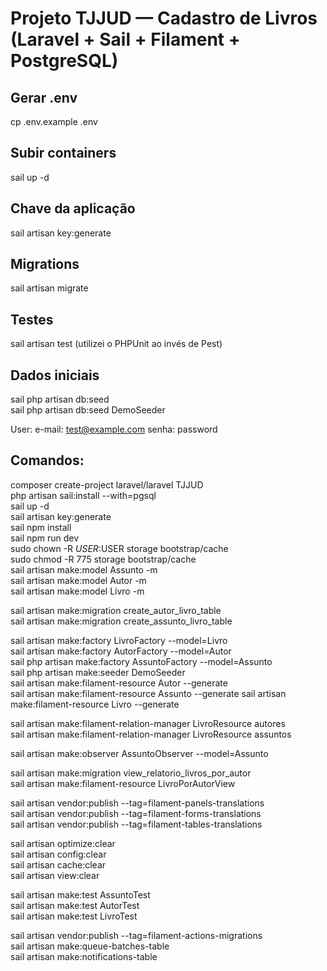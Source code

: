 # Projeto  TJJUD — Cadastro de Livros (Laravel + Sail + Filament + PostgreSQL) 

## Gerar .env 
cp .env.example .env

## Subir containers 
sail up -d

## Chave da aplicação
sail artisan key:generate

## Migrations 
sail artisan migrate 

## Testes
sail artisan test (utilizei o PHPUnit ao invés de Pest)

## Dados iniciais  
sail php artisan db:seed  
sail php artisan db:seed DemoSeeder  
 
 
User: 
e-mail: test@example.com 
senha: password




## Comandos: 
composer create-project laravel/laravel TJJUD  
php artisan sail:install --with=pgsql  
sail up -d  
sail artisan key:generate   
sail npm install  
sail npm run dev  
sudo chown -R $USER:$USER storage bootstrap/cache  
sudo chmod -R 775 storage bootstrap/cache  
sail artisan make:model Assunto -m  
sail artisan make:model Autor -m  
sail artisan make:model Livro -m  
 
sail artisan make:migration create_autor_livro_table  
sail artisan make:migration create_assunto_livro_table  
 
sail artisan make:factory LivroFactory --model=Livro  
sail artisan make:factory AutorFactory --model=Autor  
sail php artisan make:factory AssuntoFactory --model=Assunto  
sail php artisan make:seeder DemoSeeder  
sail artisan make:filament-resource Autor --generate  
sail artisan make:filament-resource Assunto --generate 
sail artisan make:filament-resource Livro --generate 
 
sail artisan make:filament-relation-manager LivroResource autores  
sail artisan make:filament-relation-manager LivroResource assuntos  
 
sail artisan make:observer AssuntoObserver --model=Assunto  
 
sail artisan make:migration view_relatorio_livros_por_autor  
sail artisan make:filament-resource LivroPorAutorView  
 
sail artisan vendor:publish --tag=filament-panels-translations  
sail artisan vendor:publish --tag=filament-forms-translations  
sail artisan vendor:publish --tag=filament-tables-translations  
 
sail artisan optimize:clear  
sail artisan config:clear  
sail artisan cache:clear  
sail artisan view:clear  
 
sail artisan make:test AssuntoTest  
sail artisan make:test AutorTest  
sail artisan make:test LivroTest  
 
sail artisan vendor:publish --tag=filament-actions-migrations  
sail artisan make:queue-batches-table  
sail artisan make:notifications-table  

